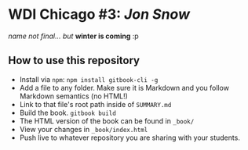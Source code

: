 # WDI Chicago #3: *Jon Snow*

*name not final... but* **winter is coming** :p

## How to use this repository

* Install via `npm`: `npm install gitbook-cli -g`
* Add a file to any folder. Make sure it is Markdown and you follow Markdown semantics (no HTML!)
* Link to that file's root path inside of `SUMMARY.md`
* Build the book. `gitbook build`
* The HTML version of the book can be found in `_book/`
* View your changes in `_book/index.html`
* Push live to whatever repository you are sharing with your students.
